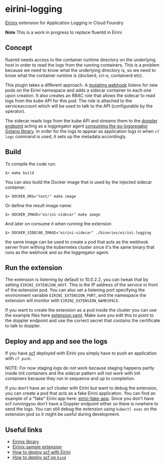 # eirini-logging

[Eirinix](https://github.com/SUSE/eirinix) extension for Application Logging in Cloud Foundry

**Note** This is a work in progress to replace fluentd in Eirini

## Concept

fluentd needs access to the container runtime directory on the underlying host in order to read the logs from the running containers.
This is a problem because we need to know what the underlying directory is, so we need to know what the container runtime is (dockerd, cri-o, containerd etc).

This plugin takes a different approach. A [mutating webhook](https://kubernetes.io/docs/reference/access-authn-authz/admission-controllers/) listens for new pods on the Eirini namespace and adds a sidecar container to each one upon creation. It also creates an RBAC role that allows the sidecar to read logs from the kube API for this pod. The role is attached to the serviceaccount which will be used to talk to the API (configurable by the operator).

The sidecar reads logs from the kube API and streams them to the [doppler endpoint](https://docs.cloudfoundry.org/loggregator/architecture.html) acting as a loggregator agent [consuming the go-loggregator Golang library](https://github.com/cloudfoundry/go-loggregator). In order for the logs to appear as application logs in when `cf logs` command is used, it sets up the metadata accordingly.

## Build

To compile the code run:

    $> make build

You can also build the Docker image that is used by the injected sidecar container:

    $> DOCKER_ORG="test/" make image

Or define the result image name:

    $> DOCKER_IMAGE="eirini-sidecar" make image

And later on consume it when running the extension

    $> DOCKER_SIDECAR_IMAGE="eirini-sidecar" ./binaries/eirini-logging

the same image can be used to create a pod that acts as the webhook server from withing the kubernetes cluster since it's the same binary that runs as the webhook and as the loggregator agent.

## Run the extension

The extension is listening by default to 10.0.2.2, you can tweak that by setting `EIRINI_EXTENSION_HOST`. This is the IP address of the service in front of the extension pod. You can also set a listening port specifying the environment variable `EIRINI_EXTENSION_PORT`, and the namespace the extension will monitor with `EIRINI_EXTENSION_NAMESPACE`.

If you want to create the extension as a pod inside the cluster you can use the example files here [extension.yaml](contrib/kube/extension.yaml). Make sure you edit this to point to the doppler endpoint and use the correct secret that contains the certificate to talk to doppler.

## Deploy and app and see the logs

If you have [scf](https://github.com/suse/scf) deployed with Eirini you simply have to push an application with `cf push`.

NOTE: For now staging logs do not work because staging happens partly inside Init containers and the sidecar pattern will not work with Init containers because they run in sequence and up to completion.

If you don't have an scf cluster with Eirini but want to debug the extension, you can create a pod that acts as a fake Eirini application. You can find an example of a "fake" Eirini app here: [eirini-fake-app](contrib/kube/eirini_app.yaml). Since you don't have scf runningyou don't have a Doppler endpoint either so there is nowhere to send the logs. You can still debug the extension using `kubectl exec` on the extension pod so it might be useful during development.

## Useful links

- [Eirinix library](https://github.com/SUSE/eirinix)
- [Eirinix sample extension](https://github.com/SUSE/eirinix-sample#eirinix-sample)
- [How to deploy scf with Eirini](https://github.com/SUSE/scf/wiki/Eirini)
- [How to deploy scf on `kind`](https://github.com/SUSE/scf/wiki/scf-on-kind)
